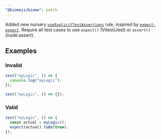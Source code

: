 ```yaml
---
"@biomejs/biome": patch
---
```


Added new nursery [`useExplicitTestAssertions`](https://biomejs.dev/linter/rules/no-explicit-test-assertions/) rule, inspired by [`expect-expect`](https://github.com/jest-community/eslint-plugin-jest/blob/main/docs/rules/expect-expect.md). Require all test cases to use `expect()` (Vitest/Jest) or `assert()` (node:assert).

## Examples

### Invalid

```js
test("myLogic", () => {
  console.log("myLogic");
});
```

```js
test("myLogic", () => {});
```

### Valid

```js
test("myLogic", () => {
  const actual = myLogic();
  expect(actual).toBe(true);
});
```
